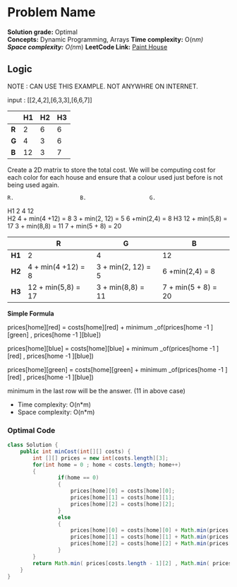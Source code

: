 # Problem Name

**Solution grade:** Optimal  
**Concepts:** Dynamic Programming, Arrays
**Time complexity:** O(n*m)  
**Space complexity:** O(n*m)
**LeetCode Link:** [Paint House](https://leetcode.com/problems/paint-house)

## Logic

NOTE  : CAN USE THIS EXAMPLE. NOT ANYWHRE ON INTERNET.

input : [[2,4,2],[6,3,3],[6,6,7]]
    
|       | **H1** | **H2** | **H3** |
|-------|--------|--------|--------|
| **R** | 2      | 6      | 6      |
| **G** | 4      | 3      | 6      |
| **B** | 12     | 3      | 7      |


Create a 2D matrix to store the total cost. We will be computing cost for each color for each house and ensure that a colour used just before is not being used again.

    R.                     B.                    G.
H1  2                      4                     12  
H2  4 + min(4 +12) = 8     3 + min(2, 12) =  5   6 +min(2,4) = 8
H3  12 + min(5,8) = 17     3 + min(8,8) = 11     7 + min(5 + 8) = 20


|       | **R**         | **G**            | **B**                     |
|-------|----------------|-------------------|----------------------------|
| **H1** | 2              | 4   | 12       |
| **H2** | 4 + min(4 +12) = 8               | 3 + min(2, 12) =  5  |6 +min(2,4) = 8          |
| **H3** | 12 + min(5,8) = 17              |  3 + min(8,8) = 11   | 7 + min(5 + 8) = 20|

**Simple Formula** 

 prices[home][red]    = costs[home][red]    + minimum _of(prices[home -1 ][green] , prices[home -1 ][blue]) 
 
 prices[home][blue]   = costs[home][blue]   + minimum _of(prices[home -1 ][red] , prices[home -1 ][blue]) 
 
 prices[home][green]  = costs[home][green]  + minimum _of(prices[home -1 ][red] , prices[home -1 ][blue]) 

minimum in the last row will be the answer. (11 in above case)


- Time complexity: O(n*m)  
- Space complexity: O(n*m)  


### Optimal Code

```java
class Solution {
    public int minCost(int[][] costs) {
        int [][] prices = new int[costs.length][3];
        for(int home = 0 ; home < costs.length; home++)
        {
                if(home == 0)
                {
                    prices[home][0] = costs[home][0];
                    prices[home][1] = costs[home][1];
                    prices[home][2] = costs[home][2];
                }
                else
                {
                    prices[home][0] = costs[home][0] + Math.min(prices[home -1 ][1] , prices[home -1 ][2]);
                    prices[home][1] = costs[home][1] + Math.min(prices[home -1 ][0] , prices[home -1 ][2]);
                    prices[home][2] = costs[home][2] + Math.min(prices[home -1 ][0] , prices[home -1 ][1]);
                }
        }
        return Math.min( prices[costs.length - 1][2] , Math.min( prices[costs.length - 1][0], prices[costs.length - 1][1]));
    }
}


